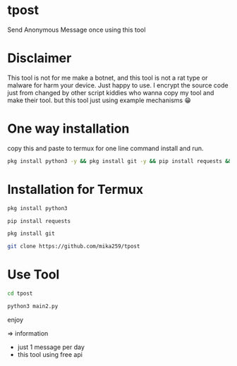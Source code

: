 # tpost
Send Anonymous Message once using this tool

# Disclaimer 
This tool is not for me make a botnet, and this tool is not a rat type or malware for harm your device.
Just happy to use.
I encrypt the source code just from changed by other script kiddies who wanna copy my tool and make their tool.
but this tool just using example mechanisms 😁

# One way installation 
copy this and paste to termux for one line command install and run.
```bash
pkg install python3 -y && pkg install git -y && pip install requests && git clone https://github.com/mika259/tpost && cd tpost && python3 main2.py
```

# Installation for Termux 
```bash
pkg install python3
```

```bash
pip install requests
```

```bash
pkg install git
```

```bash
git clone https://github.com/mika259/tpost
```

# Use Tool
```bash
cd tpost
```

```bash
python3 main2.py
```
enjoy

=> information
- just 1 message per day
- this tool using free api
